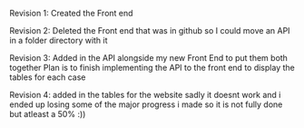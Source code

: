 Revision 1: Created the Front end

Revision 2: Deleted the Front end that was in github so I could move an API in a folder directory with it

Revision 3: Added in the API alongside my new Front End to put them both together
            Plan is to finish implementing the API to the front end to display the tables for each case
  
Revision 4: added in the tables for the website sadly it doesnt work and i ended up losing some of the major progress i made so it is not fully done but atleast a 50% :))

